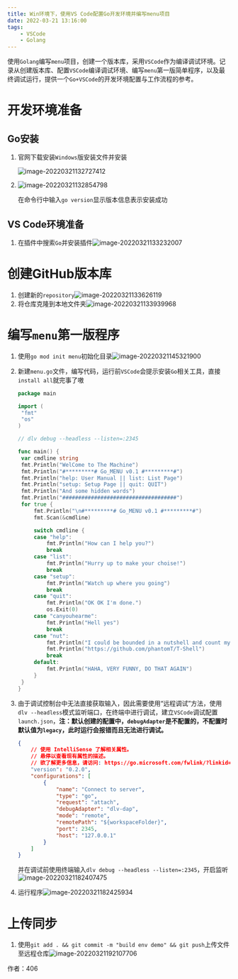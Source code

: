 ```yaml
---
title: Win环境下，使用VS Code配置Go开发环境并编写menu项目
date: 2022-03-21 13:16:00
tags:
    - VSCode
    - Golang
---
```


使用`Golang`编写`menu`项目，创建一个版本库，采用`VSCode`作为编译调试环境。记录从创建版本库、配置`VSCode`编译调试环境、编写`menu`第一版简单程序，以及最终调试运行，提供一个`Go+VSCode`的开发环境配置与工作流程的参考。

<!-- more -->

# 开发环境准备

## Go安装

1. 官网下载安装`Windows`版安装文件并安装

   ![image-20220321132727412](GoVscode1/image-20220321132727412.png)

2. ![image-20220321132854798](GoVscode1/image-20220321132854798.png)

   在命令行中输入`go version`显示版本信息表示安装成功

## VS Code环境准备

1. 在插件中搜索`Go`并安装插件![image-20220321133232007](GoVscode1/image-20220321133232007.png)

# 创建GitHub版本库

1. 创建新的`repository`![image-20220321133626119](GoVscode1/image-20220321133626119.png)
2. 将仓库克隆到本地文件夹![image-20220321133939968](GoVscode1/image-20220321133939968.png)

# 编写`menu`第一版程序

1. 使用`go mod init menu`初始化目录![image-20220321145321900](GoVscode1/image-20220321145321900.png)

2. 新建`menu.go`文件，编写代码，运行前`VSCode`会提示安装`Go`相关工具，直接`install all`就完事了嗷

   ```go
   package main
   
   import (
   	"fmt"
   	"os"
   )
   
   // dlv debug --headless --listen=:2345
   
   func main() {
   	var cmdline string
   	fmt.Println("WelCome to The Machine")
   	fmt.Println("#*********# Go_MENU v0.1 #*********#")
   	fmt.Println("help: User Manual || list: List Page")
   	fmt.Println("setup: Setup Page || quit: QUIT")
   	fmt.Println("And some hidden words")
   	fmt.Println("####################################")
   	for true {
   		fmt.Println("\n#*********# Go_MENU v0.1 #*********#")
   		fmt.Scan(&cmdline)
   
   		switch cmdline {
   		case "help":
   			fmt.Println("How can I help you?")
   			break
   		case "list":
   			fmt.Println("Hurry up to make your choise!")
   			break
   		case "setup":
   			fmt.Println("Watch up where you going")
   			break
   		case "quit":
   			fmt.Println("OK OK I'm done.")
   			os.Exit(0)
   		case "canyouhearme":
   			fmt.Println("Hell yes")
   			break
   		case "nut":
   			fmt.Println("I could be bounded in a nutshell and count myself a king of infinite space.")
   			fmt.Println("https://github.com/phantomT/T-Shell")
   			break
   		default:
   			fmt.Println("HAHA, VERY FUNNY, DO THAT AGAIN")
   		}
   	}
   }
   
   ```

3. 由于调试控制台中无法直接获取输入，因此需要使用“远程调试”方法，使用`dlv --headless`模式监听端口，在终端中进行调试，建立`VSCode`调试配置`launch.json`，**注：默认创建的配置中，`debugAdapter`是不配置的，不配置时默认值为`legacy`，此时运行会报错而且无法进行调试。**

   ```json
   {
       // 使用 IntelliSense 了解相关属性。 
       // 悬停以查看现有属性的描述。
       // 欲了解更多信息，请访问: https://go.microsoft.com/fwlink/?linkid=830387
       "version": "0.2.0",
       "configurations": [
           {
               "name": "Connect to server",
               "type": "go",
               "request": "attach",
               "debugAdapter": "dlv-dap",
               "mode": "remote",
               "remotePath": "${workspaceFolder}",
               "port": 2345,
               "host": "127.0.0.1"
           }
       ]
   }
   ```

   并在调试前使用终端输入`dlv debug --headless --listen=:2345`，开启监听![image-20220321182407475](GoVscode1/image-20220321182407475.png)

4. 运行程序![image-20220321182425934](GoVscode1/image-20220321182425934.png)

# 上传同步

1. 使用`git add . && git commit -m "build env demo" && git push`上传文件至远程仓库![image-20220321192107706](GoVscode1/image-20220321192107706.png)

作者：406
